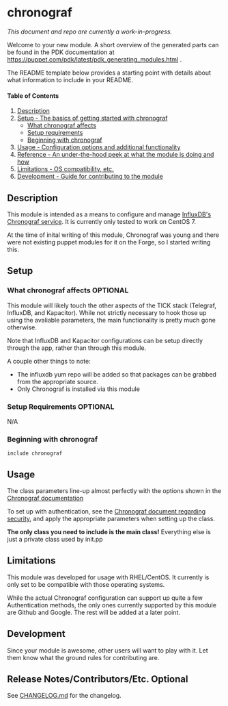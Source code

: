 
# chronograf

_This document and repo are currently a work-in-progress._

Welcome to your new module. A short overview of the generated parts can be found in the PDK documentation at https://puppet.com/pdk/latest/pdk_generating_modules.html .

The README template below provides a starting point with details about what information to include in your README.







#### Table of Contents

1. [Description](#description)
2. [Setup - The basics of getting started with chronograf](#setup)
    * [What chronograf affects](#what-chronograf-affects)
    * [Setup requirements](#setup-requirements)
    * [Beginning with chronograf](#beginning-with-chronograf)
3. [Usage - Configuration options and additional functionality](#usage)
4. [Reference - An under-the-hood peek at what the module is doing and how](#reference)
5. [Limitations - OS compatibility, etc.](#limitations)
6. [Development - Guide for contributing to the module](#development)

## Description

This module is intended as a means to configure and manage [InfluxDB's Chronograf service](https://www.influxdata.com/time-series-platform/chronograf/). It is currently only tested to work on CentOS 7.

At the time of inital writing of this module, Chronograf was young and there were not existing puppet modules for it on the Forge, so I started writing this.

## Setup

### What chronograf affects **OPTIONAL**

This module will likely touch the other aspects of the TICK stack (Telegraf, InfluxDB, and Kapacitor). While not strictly necessary to hook those up using the avaliable parameters, the main functionality is pretty much gone otherwise.

Note that InfluxDB and Kapacitor configurations can be setup directly through the app, rather than through this module.

A couple other things to note:
* The influxdb yum repo will be added so that packages can be grabbed from the appropriate source.
* Only Chronograf is installed via this module

### Setup Requirements **OPTIONAL**

N/A

### Beginning with chronograf

```
include chronograf
```

## Usage

The class parameters line-up almost perfectly with the options shown in the [Chronograf documentation](https://docs.influxdata.com/chronograf/v1.4/administration/config-options/)

To set up with authentication, see the [Chronograf document regarding security](https://docs.influxdata.com/chronograf/v1.4/administration/managing-security/), and apply the appropriate parameters when setting up the class.

**The only class you need to include is the main class!** Everything else is just a private class used by init.pp

## Limitations

This module was developed for usage with RHEL/CentOS. It currently is only set to be compatible with those operating systems.

While the actual Chronograf configuration can support up quite a few Authentication methods, the only ones currently supported by this module are Github and Google. The rest will be added at a later point.

## Development

Since your module is awesome, other users will want to play with it. Let them know what the ground rules for contributing are.

## Release Notes/Contributors/Etc. **Optional**

See [CHANGELOG.md](CHANGELOG.md) for the changelog.
